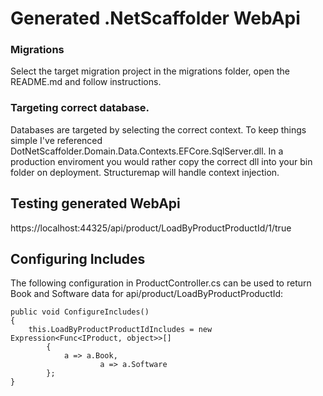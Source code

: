 # Generated .NetScaffolder WebApi

### Migrations 

Select the target migration project in the migrations folder, open the README.md and follow instructions.

### Targeting correct database. 

Databases are targeted by selecting the correct context. To keep things simple I've referenced DotNetScaffolder.Domain.Data.Contexts.EFCore.SqlServer.dll. In a production enviroment you would rather copy the correct dll into your bin folder on deployment. Structuremap will handle context injection.

## Testing generated WebApi
https://localhost:44325/api/product/LoadByProductProductId/1/true

## Configuring Includes

The following configuration in ProductController.cs can be used to return Book and Software data for api/product/LoadByProductProductId:

```
public void ConfigureIncludes()
{
	this.LoadByProductProductIdIncludes = new Expression<Func<IProduct, object>>[]
		{
			a => a.Book,
					a => a.Software
        };
}
```
